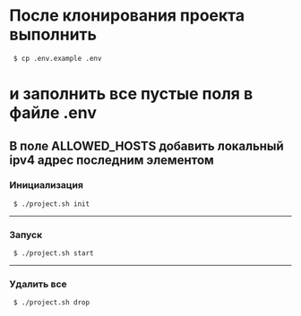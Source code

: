 # После клонирования проекта выполнить

```
 $ cp .env.example .env
```

# и заполнить все пустые поля в файле .env

## В поле ALLOWED_HOSTS добавить локальный ipv4 адрес последним элементом

### Инициализация

```
 $ ./project.sh init
```

---

### Запуск

```
 $ ./project.sh start
```

---

### Удалить все

```
 $ ./project.sh drop
```
